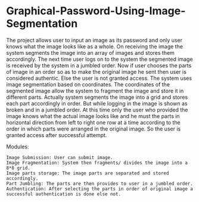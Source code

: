 # Graphical-Password-Using-Image-Segmentation
The project allows user to input an image as its password and only user knows what the image looks like as a whole. On receiving the image the system segments the image into an array of images and stores them accordingly. The next time user logs on to the system the segmented image is received by the system in a jumbled order. Now if user chooses the parts of image in an order so as to make the original image he sent then user is considered authentic. Else the user is not granted access. The system uses image segmentation based on coordinates. The coordinates of the segmented image allow the system to fragment the image and store it in different parts. Actually system segments the image into a grid and stores each part accordingly in order. But while logging in the image is shown as broken and in a jumbled order. At this time only the user who provided the image knows what the actual image looks like and he must the parts in horizontal direction from left to right one row at a time according to the order in which parts were arranged in the original image. So the user is granted access after successful attempt.


Modules:

    Image Submission: User can submit image.
    Image Fragmentation: System then fragments/ divides the image into a 8*8 grid.
    Image parts storage: The image parts are separated and stored accordingly.
    Part Jumbling: The parts are then provides to user in a jumbled order.
    Authentication: After selecting the parts in order of original image a successful authentication is done else not.

